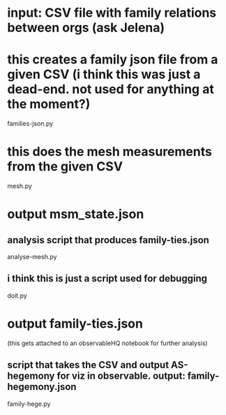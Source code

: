 # input: CSV file with family relations between orgs (ask Jelena)

# this creates a family json file from a given CSV (i think this was just a dead-end. not used for anything at the moment?)
families-json.py

# this does the mesh measurements from the given CSV
mesh.py

# output msm_state.json

## analysis script that produces family-ties.json
analyse-mesh.py


## i think this is just a script used for debugging
doit.py

# output family-ties.json

(this gets attached to an observableHQ notebook for further analysis)


## script that takes the CSV and output AS-hegemony for viz in observable. output: family-hegemony.json
family-hege.py
